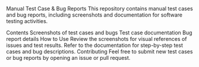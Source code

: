 Manual Test Case & Bug Reports
This repository contains manual test cases and bug reports, including screenshots and documentation for software testing activities.

Contents
Screenshots of test cases and bugs
Test case documentation
Bug report details
How to Use
Review the screenshots for visual references of issues and test results.
Refer to the documentation for step-by-step test cases and bug descriptions.
Contributing
Feel free to submit new test cases or bug reports by opening an issue or pull request.
